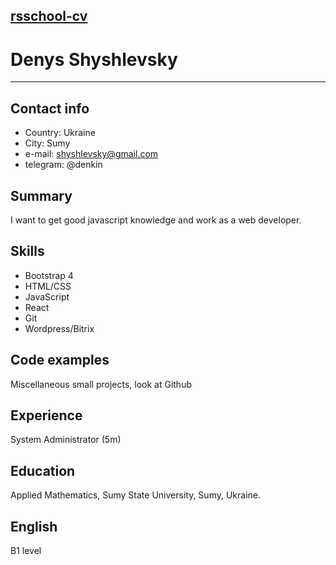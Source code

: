 [rsschool-cv](http://example.com/link "Я ссылка")
---
# Denys Shyshlevsky #
---
## Contact info ##
- Country: Ukraine
- City: Sumy
- e-mail: shyshlevsky@gmail.com
- telegram: @denkin
## Summary ##
I want to get good javascript knowledge and work as a web developer.
## Skills ##
- Bootstrap 4
- HTML/CSS
- JavaScript
- React
- Git
- Wordpress/Bitrix
## Code examples ##
Miscellaneous small projects, look at Github
## Experience ##
System Administrator (5m)
## Education ##
Applied Mathematics, Sumy State University, Sumy, Ukraine.
## English ##
B1 level
